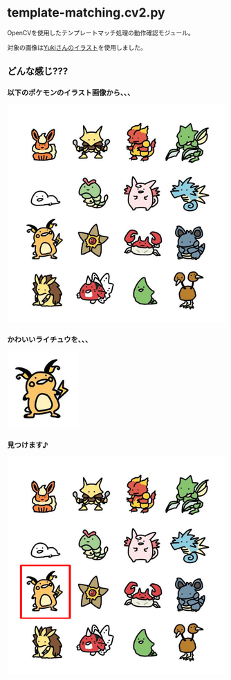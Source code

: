 # template-matching.cv2.py

OpenCVを使用したテンプレートマッチ処理の動作確認モジュール。  

対象の画像は[Yukiさんのイラスト](https://www.pinterest.jp/pin/602004675207672336/)を使用しました。  

## どんな感じ???

### 以下のポケモンのイラスト画像から、、、
  
![検索する範囲](./.development/data/img/pokemons.png)  

### かわいいライチュウを、、、

![検索する対象](./.development/data/img/raichu.png)  

### 見つけます♪

![結果](./.development/data/img/result.png)  
